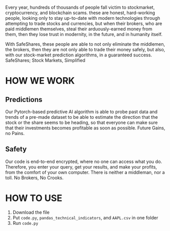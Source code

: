 Every year, hundreds of thousands of people fall victim to stockmarket, cryptocurrency, and blockchain scams. these are honest, hard-working people, looking only to stay up-to-date with modern technologies through attempting to trade stocks and currencies, but when their brokers, who are paid middlemen themselves, steal their arduously-earned money from them, then they lose trust in modernity, in the future, and in humanity itself.

With SafeShares, these people are able to not only eliminate the middlemen, the brokers, then they are not only able to trade their money safely, but also, with our stock-market prediction algorithms, in a guaranteed success. SafeShares; Stock Markets, Simplified

# HOW WE WORK
## Predictions

Our Pytorch-based predictive AI algorithm is able to probe past data and trends of a pre-made dataset to be able to estimate the direction that the stock or the share seems to be heading, so that everyone can make sure that their investments becomes profitable as soon as possible. Future Gains, no Pains.

## Safety

Our code is end-to-end encrypted, where no one can access what you do. Therefore, you enter your query, get your results, and make your profits, from the comfort of your own computer. There is neither a middleman, nor a toll. No Brokers, No Crooks.

# HOW TO USE

1. Download the file
2. Put `code.py`, `pandas_technical_indicators`, and `AAPL.csv` in one folder
3. Run `code.py`
